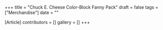 +++
title = "Chuck E. Cheese Color-Block Fanny Pack"
draft = false
tags = ["Merchandise"]
date = ""

[Article]
contributors = []
gallery = []
+++